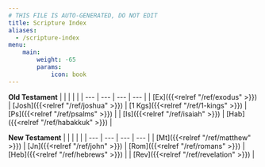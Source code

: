 ```yaml
---
# THIS FILE IS AUTO-GENERATED, DO NOT EDIT
title: Scripture Index
aliases:
  - /scripture-index
menu:
    main:
        weight: -65
        params:
            icon: book
---
```


**Old Testament**
|  |  |  |  |
| --- | --- | --- | --- |
| [Ex]({{<relref "/ref/exodus" >}}) | [Josh]({{<relref "/ref/joshua" >}}) | [1 Kgs]({{<relref "/ref/1-kings" >}}) | [Ps]({{<relref "/ref/psalms" >}}) |
| [Is]({{<relref "/ref/isaiah" >}}) | [Hab]({{<relref "/ref/habakkuk" >}}) |

**New Testament**
|  |  |  |  |
| --- | --- | --- | --- |
| [Mt]({{<relref "/ref/matthew" >}}) | [Jn]({{<relref "/ref/john" >}}) | [Rom]({{<relref "/ref/romans" >}}) | [Heb]({{<relref "/ref/hebrews" >}}) |
| [Rev]({{<relref "/ref/revelation" >}}) |
